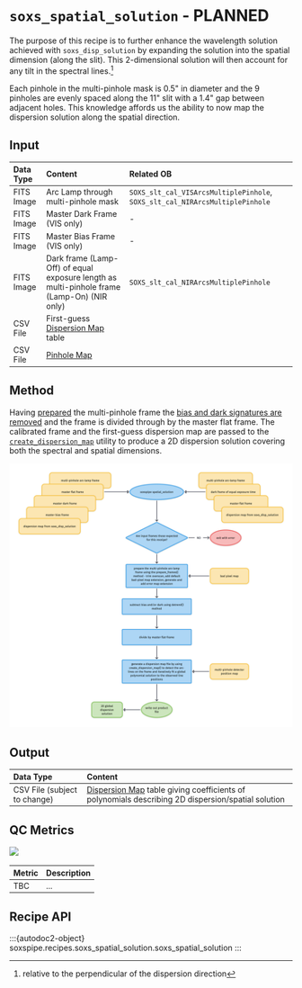 # `soxs_spatial_solution` - PLANNED

The purpose of this recipe is to further enhance the wavelength solution achieved with `soxs_disp_solution` by expanding the solution into the spatial dimension (along the slit). This 2-dimensional solution will then account for any tilt in the spectral lines.[^20210305045943]

Each pinhole in the multi-pinhole mask is $\text{0.5"}$ in diameter and the 9 pinholes are evenly spaced along the $\text{11"}$ slit with a $\text{1.4"}$  gap between adjacent holes. This knowledge affords us the ability to now map the dispersion solution along the spatial direction.

## Input

| Data Type | Content | Related OB |
|:----|:----|:---|
| FITS Image | Arc Lamp through multi-pinhole mask | `SOXS_slt_cal_VISArcsMultiplePinhole`, `SOXS_slt_cal_NIRArcsMultiplePinhole` |
| FITS Image | Master Dark Frame (VIS only) | - |
| FITS Image | Master Bias Frame (VIS only) | - |
| FITS Image | Dark frame (Lamp-Off) of equal exposure length as multi-pinhole frame (Lamp-On) (NIR only) | `SOXS_slt_cal_NIRArcsMultiplePinhole` |
| CSV File | First-guess [Dispersion Map](../files/dispersion_map.md) table |
| CSV File | [Pinhole Map](../files/pinhole_map.md) |

## Method

Having [prepared](../utils/prepare_frames.md) the multi-pinhole frame the [bias and dark signatures are removed](../utils/detrend.md) and the frame is divided through by the master flat frame. The calibrated frame and the first-guess dispersion map are passed to the [`create_dispersion_map`](../utils/create_dispersion_map.md) utility to produce a 2D dispersion solution covering both the spectral and spatial dimensions.

![](soxs_spatial_solution.png)

## Output

| Data Type | Content |
|:----|:----|
| CSV File (subject to change) | [Dispersion Map](../files/dispersion_map.md) table giving coefficients of polynomials describing 2D dispersion/spatial solution |

## QC Metrics

[![](https://live.staticflickr.com/65535/51171156692_0588cc30d6_z.png)](https://live.staticflickr.com/65535/51171156692_0588cc30d6_o.png)

| Metric  | Description |
| :------------ | :----------- |
| TBC     | ...  |

## Recipe API

:::{autodoc2-object} soxspipe.recipes.soxs_spatial_solution.soxs_spatial_solution
:::


[^20210305045943]: relative to the perpendicular of the dispersion direction
